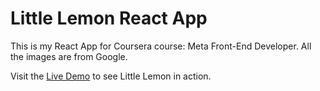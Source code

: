 # Little Lemon React App
This is my React App for Coursera course: Meta Front-End Developer.
All the images are from Google.

Visit the [Live Demo](https://littlelemonlpu.netlify.app/) to see Little Lemon in action.

